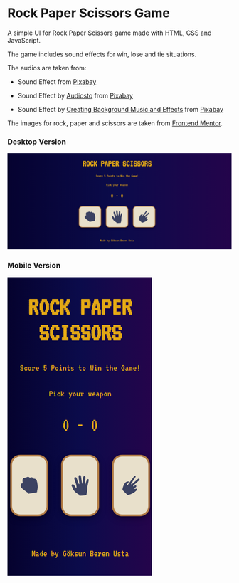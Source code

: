 # Rock Paper Scissors Game
A simple UI for Rock Paper Scissors game made with HTML, CSS and JavaScript.

The game includes sound effects for win, lose and tie situations. 

The audios are taken from:
- Sound Effect from <a href="https://pixabay.com/sound-effects/?utm_source=link-attribution&utm_medium=referral&utm_campaign=music&utm_content=6297">Pixabay</a>
- Sound Effect by <a href="https://pixabay.com/users/audiosto-40753689/?utm_source=link-attribution&utm_medium=referral&utm_campaign=music&utm_content=179699">Audiosto</a> from <a href="https://pixabay.com//?utm_source=link-attribution&utm_medium=referral&utm_campaign=music&utm_content=179699">Pixabay</a>

- Sound Effect by <a href="https://pixabay.com/users/universfield-28281460/?utm_source=link-attribution&utm_medium=referral&utm_campaign=music&utm_content=126514">Creating Background Music and Effects</a> from <a href="https://pixabay.com/sound-effects//?utm_source=link-attribution&utm_medium=referral&utm_campaign=music&utm_content=126514">Pixabay</a>

The images for rock, paper and scissors are taken from [Frontend Mentor](https://www.frontendmentor.io/).
### Desktop Version
![Screenshot of gameplay, blue background and golden coloured text on it, three options rock-paper-scissors with their icons](./images/game-screenshot.png)

### Mobile Version
![Screenshot of gameplay, blue background and golden coloured text on it, three options rock-paper-scissors with their icons](./images/mobile.png)